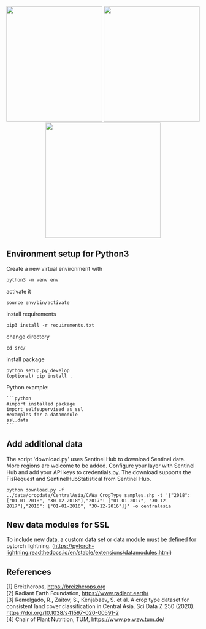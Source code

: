 

<div align="center">
<img src="https://user-images.githubusercontent.com/11621580/177815096-f5936f2c-7942-4ebe-971a-38afbc2b5471.png" width="250" height="300" /> <img src="https://media.giphy.com/media/dFCkbzISh2IZWLdj7S/giphy.gif" width="250" height="300" /> <img src="https://user-images.githubusercontent.com/11621580/177831311-5aa2a302-3b85-4d8a-af2f-fe01a9531bf0.gif" width="300" height="300">
</div>

## Environment setup for Python3

Create a new virtual environment with

    python3 -m venv env
    
activate it

    source env/bin/activate
    
install requirements

    pip3 install -r requirements.txt 
    
change directory

    cd src/
    
install package  

    python setup.py develop 
    (optional) pip install .
 
 Python example:
    
    ```python
    #import installed package
    import selfsupervised as ssl
    #examples for a datamodule
    ssl.data
    ```


## Add additional data

The script 'download.py' uses Sentinel Hub to download Sentinel data. More regions are welcome to be added. Configure your layer with Sentinel Hub and add your API keys to credentials.py. The download supports the FisRequest and SentinelHubStatistical from Sentinel Hub. 

	python download.py -f ../data/cropdata/CentralAsia/CAWa_CropType_samples.shp -t '{"2018": ["01-01-2018", "30-12-2018"],"2017": ["01-01-2017", "30-12-2017"],"2016": ["01-01-2016", "30-12-2016"]}' -o centralasia 


    
## New data modules for SSL

To include new data, a custom data set or data module must be defined for pytorch lightning.
(https://pytorch-lightning.readthedocs.io/en/stable/extensions/datamodules.html)

## References

[1] Breizhcrops, https://breizhcrops.org <br/>
[2] Radiant Earth Foundation, https://www.radiant.earth/ <br/>
[3] Remelgado, R., Zaitov, S., Kenjabaev, S. et al. A crop type dataset for consistent land cover classification in Central Asia. Sci Data 7, 250 (2020). https://doi.org/10.1038/s41597-020-00591-2 <br/>
[4] Chair of Plant Nutrition, TUM, https://www.pe.wzw.tum.de/

